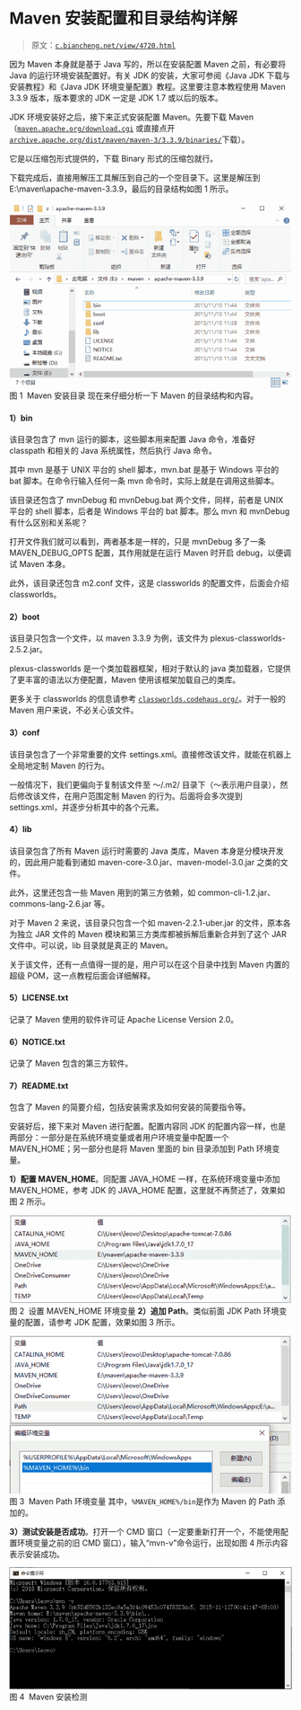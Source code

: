 # Maven 安装配置和目录结构详解

> 原文：[`c.biancheng.net/view/4720.html`](http://c.biancheng.net/view/4720.html)

因为 Maven 本身就是基于 Java 写的，所以在安装配置 Maven 之前，有必要将 Java 的运行环境安装配置好。有关 JDK 的安装，大家可参阅《Java JDK 下载与安装教程》和《Java JDK 环境变量配置》教程。这里要注意本教程使用 Maven 3.3.9 版本，版本要求的 JDK 一定是 JDK 1.7 或以后的版本。

JDK 环境安装好之后，接下来正式安装配置 Maven。先要下载 Maven（[`maven.apache.org/download.cgi`](http://maven.apache.org/download.cgi) 或直接点开 [`archive.apache.org/dist/maven/maven-3/3.3.9/binaries/`](https://archive.apache.org/dist/maven/maven-3/3.3.9/binaries/)下载）。

它是以压缩包形式提供的，下载 Binary 形式的压缩包就行。

下载完成后，直接用解压工具解压到自己的一个空目录下。这里是解压到 E:\maven\apache-maven-3.3.9，最后的目录结构如图 1 所示。

![Maven 安装目录](img/6682738ba0b7d287f41b8bb2a0ff52da.png)
图 1  Maven 安装目录
现在来仔细分析一下 Maven 的目录结构和内容。

#### 1）bin

该目录包含了 mvn 运行的脚本，这些脚本用来配置 Java 命令，准备好 classpath 和相关的 Java 系统属性，然后执行 Java 命令。

其中 mvn 是基于 UNIX 平台的 shell 脚本，mvn.bat 是基于 Windows 平台的 bat 脚本。在命令行输入任何一条 mvn 命令时，实际上就是在调用这些脚本。

该目录还包含了 mvnDebug 和 mvnDebug.bat 两个文件，同样，前者是 UNIX 平台的 shell 脚本，后者是 Windows 平台的 bat 脚本。那么 mvn 和 mvnDebug 有什么区别和关系呢？

打开文件我们就可以看到，两者基本是一样的，只是 mvnDebug 多了一条 MAVEN_DEBUG_OPTS 配置，其作用就是在运行 Maven 时开启 debug，以便调试 Maven 本身。

此外，该目录还包含 m2.conf 文件，这是 classworlds 的配置文件，后面会介绍 classworlds。

#### 2）boot

该目录只包含一个文件，以 maven 3.3.9 为例，该文件为 plexus-classworlds-2.5.2.jar。

plexus-classworlds 是一个类加载器框架，相对于默认的 java 类加载器，它提供了更丰富的语法以方便配置，Maven 使用该框架加载自己的类库。

更多关于 classworlds 的信息请参考 [`classworlds.codehaus.org/`](http://classworlds.codehaus.org/)。对于一般的 Maven 用户来说，不必关心该文件。

#### 3）conf

该目录包含了一个非常重要的文件 settings.xml。直接修改该文件，就能在机器上全局地定制 Maven 的行为。

一般情况下，我们更偏向于复制该文件至 ～/.m2/ 目录下（～表示用户目录），然后修改该文件，在用户范围定制 Maven 的行为。后面将会多次提到 settings.xml，并逐步分析其中的各个元素。

#### 4）lib

该目录包含了所有 Maven 运行时需要的 Java 类库，Maven 本身是分模块开发的，因此用户能看到诸如 maven-core-3.0.jar、maven-model-3.0.jar 之类的文件。

此外，这里还包含一些 Maven 用到的第三方依赖，如 common-cli-1.2.jar、commons-lang-2.6.jar 等。

对于 Maven 2 来说，该目录只包含一个如 maven-2.2.1-uber.jar 的文件，原本各为独立 JAR 文件的 Maven 模块和第三方类库都被拆解后重新合并到了这个 JAR 文件中。可以说，lib 目录就是真正的 Maven。

关于该文件，还有一点值得一提的是，用户可以在这个目录中找到 Maven 内置的超级 POM，这一点教程后面会详细解释。

#### 5）LICENSE.txt

记录了 Maven 使用的软件许可证 Apache License Version 2.0。

#### 6）NOTICE.txt

记录了 Maven 包含的第三方软件。

#### 7）README.txt

包含了 Maven 的简要介绍，包括安装需求及如何安装的简要指令等。

安装好后，接下来对 Maven 进行配置。配置内容同 JDK 的配置内容一样，也是两部分：一部分是在系统环境变量或者用户环境变量中配置一个 MAVEN_HOME；另一部分也是将 Maven 里面的 bin 目录添加到 Path 环境变量。

**1）配置 MAVEN_HOME**。同配置 JAVA_HOME 一样，在系统环境变量中添加 MAVEN_HOME，参考 JDK 的 JAVA_HOME 配置，这里就不再赘述了，效果如图 2 所示。

![设置 MAVEN_HOME 环境变量](img/a20a2515e7e487abb7a25f35f74a9242.png)
图 2  设置 MAVEN_HOME 环境变量
**2）追加 Path**。类似前面 JDK Path 环境变量的配置，请参考 JDK 配置，效果如图 3 所示。

![Maven Path 环境变量](img/54986304b52b2252ea29b9737286cc8b.png)
图 3  Maven Path 环境变量
其中，`%MAVEN_HOME%/bin`是作为 Maven 的 Path 添加的。

**3）测试安装是否成功**。打开一个 CMD 窗口（一定要重新打开一个，不能使用配置环境变量之前的旧 CMD 窗口），输入“mvn-v”命令运行，出现如图 4 所示内容表示安装成功。

![图 4  Maven 安装检测](img/5b8ffd9c4fe50caf2f5d7eee5399a5f4.png)
图 4  Maven 安装检测